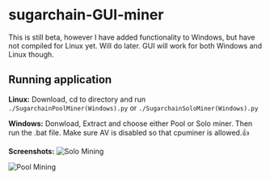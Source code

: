 # sugarchain-GUI-miner
This is still beta, however I have added functionality to Windows, but have not compiled for Linux yet. Will do later. GUI will work for both Windows and Linux though.

## Running application
**Linux:** Download, cd to directory and run `./SugarchainPoolMiner(Windows).py` or `./SugarchainSoloMiner(Windows).py`

**Windows:** Donwload, Extract and choose either Pool or Solo miner. Then run the .bat file. Make sure AV is disabled so that cpuminer is allowed.:+1:


**Screenshots:**
![Solo Mining](https://i.imgur.com/KOI1R8u.png)

![Pool Mining](https://i.imgur.com/0QJDBft.png)
